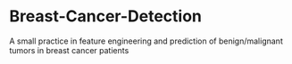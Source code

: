 # Breast-Cancer-Detection
A small practice in feature engineering and prediction of benign/malignant tumors in breast cancer patients
